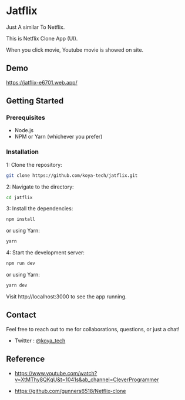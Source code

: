 # Jatflix
Just A similar To Netflix.

This is Netflix Clone App (UI). 

When you click movie, Youtube movie is showed on site.

## Demo

https://jatflix-e6701.web.app/

## Getting Started
### Prerequisites
- Node.js
- NPM or Yarn (whichever you prefer)
### Installation
1: Clone the repository:
```bash
git clone https://github.com/koya-tech/jatflix.git
```

2: Navigate to the directory:

```bash
cd jatflix
```

3: Install the dependencies:

```bash
npm install
```

or using Yarn:

```bash
yarn
```

4: Start the development server:

```bash
npm run dev
```

or using Yarn:

```bash
yarn dev
```

Visit http://localhost:3000 to see the app running.


## Contact
Feel free to reach out to me for collaborations, questions, or just a chat!

- Twitter : [@koya_tech](https://twitter.com/koya_tech)
## Reference

- https://www.youtube.com/watch?v=XtMThy8QKqU&t=1041s&ab_channel=CleverProgrammer

- https://github.com/gunners6518/Netflix-clone